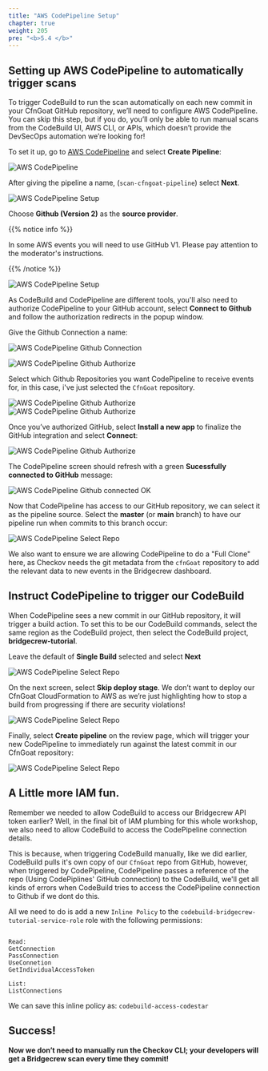 ```yaml
---
title: "AWS CodePipeline Setup"
chapter: true
weight: 205
pre: "<b>5.4 </b>"
---
```


## Setting up AWS CodePipeline to automatically trigger scans
To trigger CodeBuild to run the scan automatically on each new commit in your CfnGoat GitHub repository, we’ll need to configure AWS CodePipeline. You can skip this step, but if you do, you’ll only be able to run manual scans from the CodeBuild UI, AWS CLI, or APIs, which doesn’t provide the DevSecOps automation we’re looking for!


To set it up, go to [AWS CodePipeline](https://console.aws.amazon.com/codesuite/codepipeline/) and select **Create Pipeline**:

![AWS CodePipeline](./images/codepipeline-create-project-github-1.png "AWS CodePipeline")

After giving the pipeline a name, (`scan-cfngoat-pipeline`) select **Next**.

![AWS CodePipeline Setup](./images/codepipeline-create-project-github-2.png "AWS CodePipeline Setup")

Choose **Github (Version 2)** as the **source provider**.

{{% notice info %}}
<p style='text-align: left;'>
In some AWS events you will need to use GitHub V1. Please pay attention to the moderator's instructions.
</p>
{{% /notice %}}


![AWS CodePipeline Setup](./images/codepipeline-create-project-github-3.png "AWS CodePipeline Setup")

As CodeBuild and CodePipeline are different tools, you'll also need to authorize CodePipeline to your GitHub account, select **Connect to Github** and follow the authorization redirects in the popup window.

Give the Github Connection a name:

![AWS CodePipeline Github Connection](./images/codepipeline-create-project-github-4.png "AWS CodePipeline Github Connection")

![AWS CodePipeline Github Authorize](./images/codepipeline-create-project-github-5.png "AWS CodePipeline Github Authorize")

Select which Github Repositories you want CodePipeline to receive events for, in this case, i've just selected the `CfnGoat` repository.

![AWS CodePipeline Github Authorize](./images/codepipeline-create-project-github-6.png "AWS CodePipeline Github Authorize")
![AWS CodePipeline Github Authorize](./images/codepipeline-create-project-github-7.png "AWS CodePipeline Github Authorize")

Once you’ve authorized GitHub, select **Install a new app** to finalize the GitHub integration and select **Connect**:

![AWS CodePipeline Github Authorize](./images/codepipeline-create-project-github-8.png "AWS CodePipeline Github Authorize")

The CodePipeline screen should refresh with a green **Sucessfully connected to GitHub** message:

![AWS CodePipeline Github connected OK](./images/codepipeline-create-project-github-9.png "AWS CodePipeline Github connected OK")

Now that CodePipeline has access to our GitHub repository, we can select it as the pipeline source. Select the **master** (or **main** branch) to have our pipeline run when commits to this branch occur:

![AWS CodePipeline Select Repo](./images/codepipeline-create-project-github-10.png "AWS CodePipeline Select Repo")

We also want to ensure we are allowing CodePipeline to do a "Full Clone" here, as Checkov needs the git metadata from the `cfnGoat` repository to add the relevant data to new events in the Bridgecrew dashboard.

## Instruct CodePipeline to trigger our CodeBuild

When CodePipeline sees a new commit in our GitHub repository, it will trigger a build action. To set this to be our CodeBuild commands, select the same region as the CodeBuild project, then select the CodeBuild project, **bridgecrew-tutorial**.

Leave the default of **Single Build** selected and select **Next**

![AWS CodePipeline Select Repo](./images/codepipeline-create-project-github-11.png "AWS CodePipeline Select Repo")

On the next screen, select **Skip deploy stage**. We don’t want to deploy our CfnGoat CloudFormation to AWS as we’re just highlighting how to stop a build from progressing if there are security violations!

![AWS CodePipeline Select Repo](./images/codepipeline-create-project-github-12.png "AWS CodePipeline Select Repo")

Finally, select **Create pipeline** on the review page, which will trigger your new CodePipeline to immediately run against the latest commit in our CfnGoat repository:

![AWS CodePipeline Select Repo](./images/codepipeline-create-project-github-13.png "AWS CodePipeline Select Repo")

## A Little more IAM fun.

Remember we needed to allow CodeBuild to access our Bridgecrew API token earlier? Well, in the final bit of IAM plumbing for this whole workshop, we also need to allow CodeBuild to access the CodePipeline connection details.

This is because, when triggering CodeBuild manually, like we did earlier, CodeBuild pulls it's own copy of our `CfnGoat` repo from GitHub, however, when triggered by CodePipeline, CodePipeline passes a reference of the repo (Using CodePiplines' GitHub connection) to the CodeBuild, we'll get all kinds of errors when CodeBuild tries to access the CodePipeline connection to Github if we dont do this.

All we need to do is add a new `Inline Policy` to the `codebuild-bridgecrew-tutorial-service-role` role with the following permissions:

```

Read: 
GetConnection
PassConnection
UseConnetion
GetIndividualAccessToken

List:
ListConnections
```

We can save this inline policy as: `codebuild-access-codestar`

## Success!

**Now we don’t need to manually run the Checkov CLI; your developers will get a Bridgecrew scan every time they commit!** 
